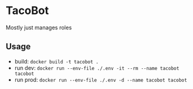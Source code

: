 # TacoBot

Mostly just manages roles

## Usage

* build: `docker build -t tacobot .`
* run dev: `docker run --env-file ./.env -it --rm --name tacobot tacobot`
* run prod: `docker run --env-file ./.env -d --name tacobot tacobot`